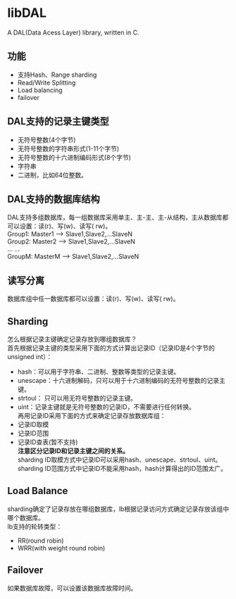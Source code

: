 # libDAL
A  DAL(Data Acess Layer) library, written in C.

## 功能
* 支持Hash、Range sharding
* Read/Write Splitting
* Load balancing 
* failover

## DAL支持的记录主键类型
* 无符号整数(4个字节)
* 无符号整数的字符串形式(1-11个字节)
* 无符号整数的十六进制编码形式(8个字节)
* 字符串
* 二进制，比如64位整数。

## DAL支持的数据库结构
DAL支持多组数据库，每一组数据库采用单主、主-主、主-从结构，主从数据库都可以设置：读(r)、写(w)、读写( rw)。  
Group1: Master1 --> Slave1,Slave2,...SlaveN  
Group2: Master2 --> Slave1,Slave2,...SlaveN  
... ...  
GroupM: MasterM --> Slave1,Slave2,...SlaveN  

## 读写分离
数据库组中任一数据库都可以设置：读(r)、写(w)、读写( rw)。  

## Sharding
怎么根据记录主键确定记录存放到哪组数据库？  
首先根据记录主键的类型采用下面的方式计算出记录ID（记录ID是4个字节的unsigned int）：  
* hash：可以用于字符串、二进制、整数等类型的记录主键。
* unescape：十六进制解码，只可以用于十六进制编码的无符号整数的记录主键。
* strtoul： 只可以用无符号整数的记录主键。
* uint：记录主键就是无符号整数的记录ID，不需要进行任何转换。  
再用记录ID采用下面的方式来确定记录存放数据库组：
* 记录ID取模
* 记录ID范围
* 记录ID查表(暂不支持)  
**注意区分记录ID和记录主键之间的关系。**  
sharding ID取模方式中记录ID可以采用hash、unescape、strtoul、uint。  
sharding ID范围方式中记录ID不能采用hash，hash计算得出的ID范围太广。  

## Load Balance
sharding确定了记录存放在哪组数据库，lb根据记录访问方式确定记录存放该组中哪个数据库。  
lb支持的轮转类型：
* RR(round robin)
* WRR(with weight round robin)

## Failover
如果数据库故障，可以设置该数据库故障时间。

